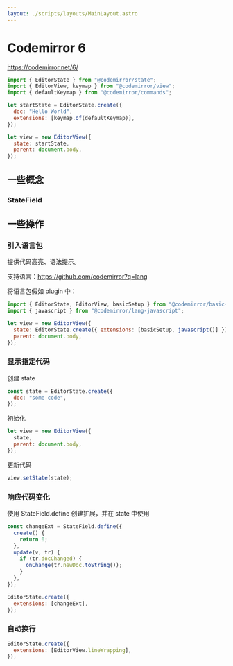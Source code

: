 ```yaml
---
layout: ./scripts/layouts/MainLayout.astro
---
```


# Codemirror 6

https://codemirror.net/6/

```js
import { EditorState } from "@codemirror/state";
import { EditorView, keymap } from "@codemirror/view";
import { defaultKeymap } from "@codemirror/commands";

let startState = EditorState.create({
  doc: "Hello World",
  extensions: [keymap.of(defaultKeymap)],
});

let view = new EditorView({
  state: startState,
  parent: document.body,
});
```

## 一些概念

### StateField

## 一些操作

### 引入语言包

提供代码高亮、语法提示。

支持语言：https://github.com/codemirror?q=lang

将语言包假如 plugin 中：

```js
import { EditorState, EditorView, basicSetup } from "@codemirror/basic-setup";
import { javascript } from "@codemirror/lang-javascript";

let view = new EditorView({
  state: EditorState.create({ extensions: [basicSetup, javascript()] }),
  parent: document.body,
});
```

### 显示指定代码

创建 state

```js
const state = EditorState.create({
  doc: "some code",
});
```

初始化

```js
let view = new EditorView({
  state,
  parent: document.body,
});
```

更新代码

```js
view.setState(state);
```

### 响应代码变化

使用 StateField.define 创建扩展，并在 state 中使用

```js
const changeExt = StateField.define({
  create() {
    return 0;
  },
  update(v, tr) {
    if (tr.docChanged) {
      onChange(tr.newDoc.toString());
    }
  },
});

EditorState.create({
  extensions: [changeExt],
});
```

### 自动换行

```js
EditorState.create({
  extensions: [EditorView.lineWrapping],
});
```
